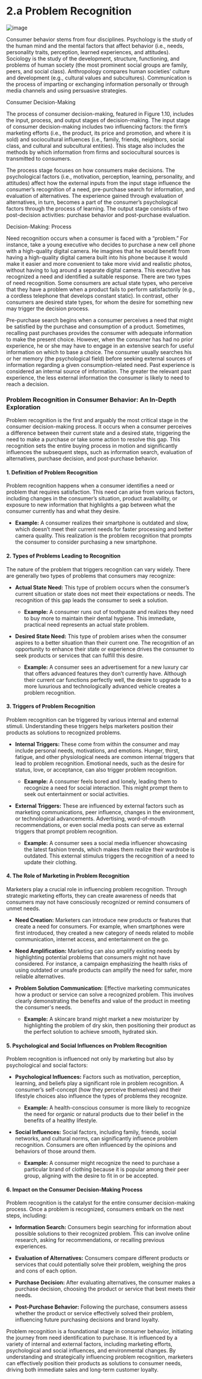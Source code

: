 # 2.a Problem Recognition

![image](https://github.com/user-attachments/assets/af08de0c-825f-41ba-bf13-d30586c23c95)

Consumer behavior stems from four disciplines. Psychology is the study of the human mind and the
mental factors that affect behavior (i.e., needs, personality traits, perception, learned experiences, and attitudes). Sociology is the study of the development, structure, functioning, and problems of human society
(the most prominent social groups are family, peers, and social class). Anthropology compares human societies’ culture and development (e.g., cultural values and subcultures). Communication is the process of
imparting or exchanging information personally or through media channels and using persuasive strategies.


Consumer Decision-Making

 The process of consumer decision-making, featured in Figure 1.10, includes the input, process, and
output stages of decision-making. The input stage of consumer decision-making includes two influencing factors: the firm’s marketing efforts (i.e., the product, its price and promotion, and where it is sold) and sociocultural influences (i.e.,
family, friends, neighbors, social class, and cultural and subcultural entities). This stage also includes the
methods by which information from firms and sociocultural sources is transmitted to consumers.

The process stage focuses on how consumers make decisions. The psychological factors (i.e.,
motivation, perception, learning, personality, and attitudes) affect how the external inputs from the
input stage influence the consumer’s recognition of a need, pre-purchase search for information, and
evaluation of alternatives. The experience gained through evaluation of alternatives, in turn, becomes
a part of the consumer’s psychological factors through the process of learning.
The output stage consists of two post-decision activities: purchase behavior and post-purchase
evaluation.

Decision-Making: Process

Need recognition occurs when a consumer is faced with a “problem.” For instance, take a young
executive who decides to purchase a new cell phone with a high-quality digital camera. He imagines that he would benefit from having a high-quality digital camera built into his phone because it
would make it easier and more convenient to take more vivid and realistic photos, without having to
lug around a separate digital camera. This executive has recognized a need and identified a suitable
response.
There are two types of need recognition. Some consumers are actual state types, who perceive
that they have a problem when a product fails to perform satisfactorily (e.g., a cordless telephone that
develops constant static). In contrast, other consumers are desired state types, for whom the desire for
something new may trigger the decision process.

Pre-purchase search begins when a consumer perceives a need that might be satisfied by the purchase and consumption of a product. Sometimes, recalling past purchases provides the consumer
with adequate information to make the present choice. However, when the consumer has had no prior
experience, he or she may have to engage in an extensive search for useful information on which to
base a choice.
The consumer usually searches his or her memory (the psychological field) before seeking
external sources of information regarding a given consumption-related need. Past experience is considered an internal source of information. The greater the relevant past experience, the less external
information the consumer is likely to need to reach a decision.


### **Problem Recognition in Consumer Behavior: An In-Depth Exploration**

Problem recognition is the first and arguably the most critical stage in the consumer decision-making process. It occurs when a consumer perceives a difference between their current state and a desired state, triggering the need to make a purchase or take some action to resolve this gap. This recognition sets the entire buying process in motion and significantly influences the subsequent steps, such as information search, evaluation of alternatives, purchase decision, and post-purchase behavior.

#### **1. Definition of Problem Recognition**

Problem recognition happens when a consumer identifies a need or problem that requires satisfaction. This need can arise from various factors, including changes in the consumer’s situation, product availability, or exposure to new information that highlights a gap between what the consumer currently has and what they desire.

- **Example:** A consumer realizes their smartphone is outdated and slow, which doesn’t meet their current needs for faster processing and better camera quality. This realization is the problem recognition that prompts the consumer to consider purchasing a new smartphone.

#### **2. Types of Problems Leading to Recognition**

The nature of the problem that triggers recognition can vary widely. There are generally two types of problems that consumers may recognize:

- **Actual State Need:** This type of problem occurs when the consumer’s current situation or state does not meet their expectations or needs. The recognition of this gap leads the consumer to seek a solution.

  - **Example:** A consumer runs out of toothpaste and realizes they need to buy more to maintain their dental hygiene. This immediate, practical need represents an actual state problem.

- **Desired State Need:** This type of problem arises when the consumer aspires to a better situation than their current one. The recognition of an opportunity to enhance their state or experience drives the consumer to seek products or services that can fulfill this desire.

  - **Example:** A consumer sees an advertisement for a new luxury car that offers advanced features they don’t currently have. Although their current car functions perfectly well, the desire to upgrade to a more luxurious and technologically advanced vehicle creates a problem recognition.

#### **3. Triggers of Problem Recognition**

Problem recognition can be triggered by various internal and external stimuli. Understanding these triggers helps marketers position their products as solutions to recognized problems.

- **Internal Triggers:** These come from within the consumer and may include personal needs, motivations, and emotions. Hunger, thirst, fatigue, and other physiological needs are common internal triggers that lead to problem recognition. Emotional needs, such as the desire for status, love, or acceptance, can also trigger problem recognition.

  - **Example:** A consumer feels bored and lonely, leading them to recognize a need for social interaction. This might prompt them to seek out entertainment or social activities.

- **External Triggers:** These are influenced by external factors such as marketing communications, peer influence, changes in the environment, or technological advancements. Advertising, word-of-mouth recommendations, or even social media posts can serve as external triggers that prompt problem recognition.

  - **Example:** A consumer sees a social media influencer showcasing the latest fashion trends, which makes them realize their wardrobe is outdated. This external stimulus triggers the recognition of a need to update their clothing.

#### **4. The Role of Marketing in Problem Recognition**

Marketers play a crucial role in influencing problem recognition. Through strategic marketing efforts, they can create awareness of needs that consumers may not have consciously recognized or remind consumers of unmet needs.

- **Need Creation:** Marketers can introduce new products or features that create a need for consumers. For example, when smartphones were first introduced, they created a new category of needs related to mobile communication, internet access, and entertainment on the go.

- **Need Amplification:** Marketing can also amplify existing needs by highlighting potential problems that consumers might not have considered. For instance, a campaign emphasizing the health risks of using outdated or unsafe products can amplify the need for safer, more reliable alternatives.

- **Problem Solution Communication:** Effective marketing communicates how a product or service can solve a recognized problem. This involves clearly demonstrating the benefits and value of the product in meeting the consumer's needs.

  - **Example:** A skincare brand might market a new moisturizer by highlighting the problem of dry skin, then positioning their product as the perfect solution to achieve smooth, hydrated skin.

#### **5. Psychological and Social Influences on Problem Recognition**

Problem recognition is influenced not only by marketing but also by psychological and social factors:

- **Psychological Influences:** Factors such as motivation, perception, learning, and beliefs play a significant role in problem recognition. A consumer’s self-concept (how they perceive themselves) and their lifestyle choices also influence the types of problems they recognize.

  - **Example:** A health-conscious consumer is more likely to recognize the need for organic or natural products due to their belief in the benefits of a healthy lifestyle.

- **Social Influences:** Social factors, including family, friends, social networks, and cultural norms, can significantly influence problem recognition. Consumers are often influenced by the opinions and behaviors of those around them.

  - **Example:** A consumer might recognize the need to purchase a particular brand of clothing because it is popular among their peer group, aligning with the desire to fit in or be accepted.

#### **6. Impact on the Consumer Decision-Making Process**

Problem recognition is the catalyst for the entire consumer decision-making process. Once a problem is recognized, consumers embark on the next steps, including:

- **Information Search:** Consumers begin searching for information about possible solutions to their recognized problem. This can involve online research, asking for recommendations, or recalling previous experiences.

- **Evaluation of Alternatives:** Consumers compare different products or services that could potentially solve their problem, weighing the pros and cons of each option.

- **Purchase Decision:** After evaluating alternatives, the consumer makes a purchase decision, choosing the product or service that best meets their needs.

- **Post-Purchase Behavior:** Following the purchase, consumers assess whether the product or service effectively solved their problem, influencing future purchasing decisions and brand loyalty.

Problem recognition is a foundational stage in consumer behavior, initiating the journey from need identification to purchase. It is influenced by a variety of internal and external factors, including marketing efforts, psychological and social influences, and environmental changes. By understanding and strategically influencing problem recognition, marketers can effectively position their products as solutions to consumer needs, driving both immediate sales and long-term customer loyalty.
